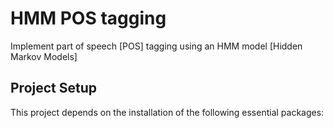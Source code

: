 # HMM POS tagging

Implement part of speech [POS] tagging using an HMM model [Hidden Markov Models]

## Project Setup
This project depends on the installation of the following essential packages: